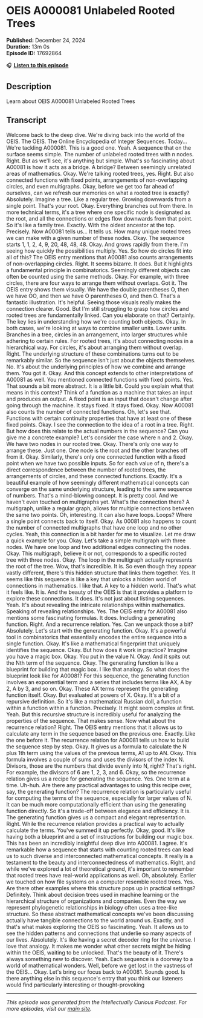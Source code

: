 # OEIS A000081 Unlabeled Rooted Trees

**Published:** December 24, 2024  
**Duration:** 13m 0s  
**Episode ID:** 17692864

🎧 **[Listen to this episode](https://intellectuallycurious.buzzsprout.com/2529712/episodes/17692864-oeis-a000081-unlabeled-rooted-trees)**

## Description

Learn about OEIS A000081 Unlabeled Rooted Trees

## Transcript

Welcome back to the deep dive. We're diving back into the world of the OEIS. The OEIS. The Online Encyclopedia of Integer Sequences. Today... We're tackling A000081. This is a good one. Yeah. A sequence that on the surface seems simple. The number of unlabeled rooted trees with n nodes. Right. But as we'll see, it's anything but simple. What's so fascinating about A00081 is how it acts as a bridge. A bridge? Between seemingly unrelated areas of mathematics. Okay. We're talking rooted trees, yes. Right. But also connected functions with fixed points, arrangements of non-overlapping circles, and even multigraphs. Okay, before we get too far ahead of ourselves, can we refresh our memories on what a rooted tree is exactly? Absolutely. Imagine a tree. Like a regular tree. Growing downwards from a single point. That's your root. Okay. Everything branches out from there. In more technical terms, it's a tree where one specific node is designated as the root, and all the connections or edges flow downwards from that point. So it's like a family tree. Exactly. With the oldest ancestor at the top. Precisely. Now A00081 tells us... It tells us. How many unique rooted trees we can make with a given number of these nodes. Okay. The sequence starts 1, 1, 2, 4, 9, 20, 48, 48, 48. Okay. And grows rapidly from there. I'm seeing how quickly the possibilities multiply. Yes. So how do circles fit into all of this? The OEIS entry mentions that A00081 also counts arrangements of non-overlapping circles. Right. It seems bizarre. It does. But it highlights a fundamental principle in combinatorics. Seemingly different objects can often be counted using the same methods. Okay. For example, with three circles, there are four ways to arrange them without overlaps. Got it. The OEIS entry shows them visually. We have the double parentheses O, then we have OO, and then we have O parentheses O, and then O. That's a fantastic illustration. It's helpful. Seeing those visuals really makes the connection clearer. Good. But I'm still struggling to grasp how circles and rooted trees are fundamentally linked. Can you elaborate on that? Certainly. The key lies in understanding how we're counting both objects. Okay. In both cases, we're looking at ways to combine smaller units. Lower units. Branches in a tree, circles in an arrangement, into larger structures while adhering to certain rules. For rooted trees, it's about connecting nodes in a hierarchical way. For circles, it's about arranging them without overlap. Right. The underlying structure of these combinations turns out to be remarkably similar. So the sequence isn't just about the objects themselves. No. It's about the underlying principles of how we combine and arrange them. You got it. Okay. And this concept extends to other interpretations of A00081 as well. You mentioned connected functions with fixed points. Yes. That sounds a bit more abstract. It is a little bit. Could you explain what that means in this context? Think of a function as a machine that takes an input and produces an output. A fixed point is an input that doesn't change after going through the machine. It stays fixed. It stays fixed. Okay. Now A00081 also counts the number of connected functions. Oh, let's see that. Functions with certain continuity properties that have at least one of these fixed points. Okay. I see the connection to the idea of a root in a tree. Right. But how does this relate to the actual numbers in the sequence? Can you give me a concrete example? Let's consider the case where n and 2. Okay. We have two nodes in our rooted tree. Okay. There's only one way to arrange these. Just one. One node is the root and the other branches off from it. Okay. Similarly, there's only one connected function with a fixed point when we have two possible inputs. So for each value of n, there's a direct correspondence between the number of rooted trees, the arrangements of circles, and these connected functions. Exactly. It's a beautiful example of how seemingly different mathematical concepts can converge on the same underlying structure, leading to the same sequence of numbers. That's a mind-blowing concept. It is pretty cool. And we haven't even touched on multigraphs yet. What's the connection there? A multigraph, unlike a regular graph, allows for multiple connections between the same two points. Oh, interesting. It can also have loops. Loops? Where a single point connects back to itself. Okay. As 00081 also happens to count the number of connected multigraphs that have one loop and no other cycles. Yeah, this connection is a bit harder for me to visualize. Let me draw a quick example for you. Okay. Let's take a simple multigraph with three nodes. We have one loop and two additional edges connecting the nodes. Okay. This multigraph, believe it or not, corresponds to a specific rooted tree with three nodes. Okay. The loop in the multigraph actually represents the root of the tree. Wow, that's incredible. It is. So even though they appear vastly different, there's this hidden structure that links them together. Yes. It seems like this sequence is like a key that unlocks a hidden world of connections in mathematics. I like that. A key to a hidden world. That's what it feels like. It is. And the beauty of the OEIS is that it provides a platform to explore these connections. It does. It's not just about listing sequences. Yeah. It's about revealing the intricate relationships within mathematics. Speaking of revealing relationships. Yes. The OEIS entry for A00081 also mentions some fascinating formulas. It does. Including a generating function. Right. And a recurrence relation. Yes. Can we unpack those a bit? Absolutely. Let's start with the generating function. Okay. It's a powerful tool in combinatorics that essentially encodes the entire sequence into a single function. Okay. It's like a mathematical fingerprint that uniquely identifies the sequence. Okay. But how does it work in practice? Imagine you have a magic box. Okay. You put in the value N. Okay. And it spits out the Nth term of the sequence. Okay. The generating function is like a blueprint for building that magic box. I like that analogy. So what does the blueprint look like for A00081? For this sequence, the generating function involves an exponential term and a series that includes terms like AX, A by 2, A by 3, and so on. Okay. These AX terms represent the generating function itself. Okay. But evaluated at powers of X. Okay. It's a bit of a repursive definition. So it's like a mathematical Russian doll, a function within a function within a function. Precisely. It might seem complex at first. Yeah. But this recursive structure is incredibly useful for analyzing the properties of the sequence. That makes sense. Now what about the recurrence relation? Right. The OEIS entry mentions that it allows us to calculate any term in the sequence based on the previous one. Exactly. Like the one before it. The recurrence relation for A00081 tells us how to build the sequence step by step. Okay. It gives us a formula to calculate the N plus 1th term using the values of the previous terms, A1 up to AN. Okay. This formula involves a couple of sums and uses the divisors of the index N. Divisors, those are the numbers that divide evenly into N, right? That's right. For example, the divisors of 6 are 1, 2, 3, and 6. Okay, so the recurrence relation gives us a recipe for generating the sequence. Yes. One term at a time. Uh-huh. Are there any practical advantages to using this recipe over, say, the generating function? The recurrence relation is particularly useful for computing the terms of the sequence, especially for larger values of N. It can be much more computationally efficient than using the generating function directly. So it's a trade-off between elegance and efficiency. It is. The generating function gives us a compact and elegant representation. Right. While the recurrence relation provides a practical way to actually calculate the terms. You've summed it up perfectly. Okay, good. It's like having both a blueprint and a set of instructions for building our magic box. This has been an incredibly insightful deep dive into A00081. I agree. It's remarkable how a sequence that starts with counting rooted trees can lead us to such diverse and interconnected mathematical concepts. It really is a testament to the beauty and interconnectedness of mathematics. Right, and while we've explored a lot of theoretical ground, it's important to remember that rooted trees have real-world applications as well. Oh, absolutely. Earlier we touched on how file systems on a computer resemble rooted trees. Yes. Are there other examples where this structure pops up in practical settings? Definitely. Think about decision trees used in machine learning or the hierarchical structure of organizations and companies. Even the way we represent phylogenetic relationships in biology often uses a tree-like structure. So these abstract mathematical concepts we've been discussing actually have tangible connections to the world around us. Exactly, and that's what makes exploring the OEIS so fascinating. Yeah. It allows us to see the hidden patterns and connections that underlie so many aspects of our lives. Absolutely. It's like having a secret decoder ring for the universe. I love that analogy. It makes me wonder what other secrets might be hiding within the OEIS, waiting to be unlocked. That's the beauty of it. There's always something new to discover. Yeah. Each sequence is a doorway to a world of mathematical wonders. Well, before we get lost in the vastness of the OEIS... Okay. Let's bring our focus back to A00081. Sounds good. Is there anything else in this sequence's entry that you think our listeners would find particularly interesting or thought-provoking

---
*This episode was generated from the Intellectually Curious Podcast. For more episodes, visit our [main site](https://intellectuallycurious.buzzsprout.com).*
